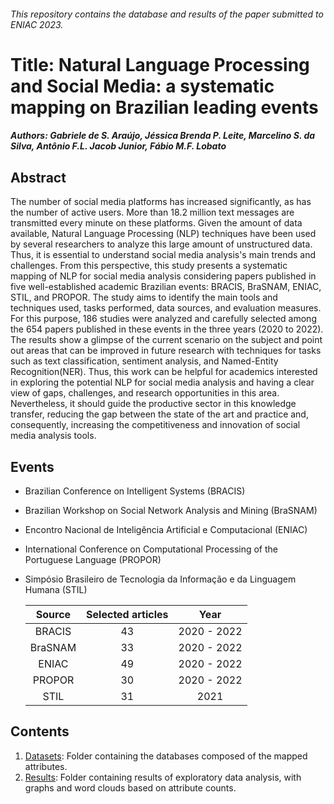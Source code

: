 ###### This repository contains the database and results of the paper submitted to ENIAC 2023.

# Title: Natural Language Processing and Social Media: a systematic mapping on Brazilian leading events
##### Authors: Gabriele de S. Araújo, Jéssica Brenda P. Leite, Marcelino S. da Silva, Antônio F.L. Jacob Junior, Fábio M.F. Lobato

## Abstract
The number of social media platforms has increased significantly, as has the number of active users. More than 18.2 million text messages are transmitted every minute on these platforms. Given the amount of data available, Natural Language Processing (NLP) techniques have been used by several researchers to analyze this large amount of unstructured data. Thus, it is essential to understand social media analysis's main trends and challenges. From this perspective, this study presents a systematic mapping of NLP for social media analysis considering papers published in five well-established academic Brazilian events: BRACIS, BraSNAM, ENIAC, STIL, and PROPOR. The study aims to identify the main tools and techniques used, tasks performed, data sources, and evaluation measures. For this purpose, 186 studies were analyzed and carefully selected among the 654 papers published in these events in the three years (2020 to 2022). The results show a glimpse of the current scenario on the subject and point out areas that can be improved in future research with techniques for tasks such as text classification, sentiment analysis, and Named-Entity Recognition(NER). Thus, this work can be helpful for academics interested in exploring the potential NLP for social media analysis and having a clear view of gaps, challenges, and research opportunities in this area. Nevertheless, it should guide the productive sector in this knowledge transfer, reducing the gap between the state of the art and practice and, consequently, increasing the competitiveness and innovation of social media analysis tools.

## Events
<!-- The article was driven by a systematic mapping of publications in the annals of Brazilian scientific events that deal with text mining and social media analysis, specifically in the area of Natural Language Processing (NLP): -->
- Brazilian Conference on Intelligent Systems (BRACIS)
- Brazilian Workshop on Social Network Analysis and Mining (BraSNAM)
- Encontro Nacional de Inteligência Artificial e Computacional (ENIAC)
- International Conference on Computational Processing of the Portuguese Language (PROPOR)
- Simpósio Brasileiro de Tecnologia da Informação e da Linguagem Humana (STIL)

  | Source | Selected articles | Year |
  | :-----: | :------------------: | :-----: |
  | BRACIS  | 43 | 2020 - 2022 |
  | BraSNAM  | 33 | 2020 - 2022 |
  | ENIAC  | 49 | 2020 - 2022 |
  | PROPOR  | 30 | 2020 - 2022 |
  | STIL  | 31 | 2021 |

 ## Contents
1. [Datasets](https://anonymous.4open.science/r/ENIAC_systematic-mapping-302B/Datasets/Table_SystematicMapping.md): Folder containing the databases composed of the mapped attributes.
2. [Results](https://anonymous.4open.science/r/ENIAC_systematic-mapping-302B/Results/publications%20per%20year.png): Folder containing results of exploratory data analysis, with graphs and word clouds based on attribute counts.
